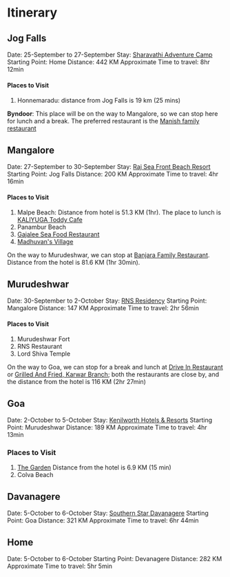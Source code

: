 # Itinerary
## Jog Falls
Date: 25-September to 27-September
Stay: [Sharavathi Adventure Camp](https://goo.gl/maps/DeVbccE9H2pWxbiD7)
Starting Point: Home
Distance: 442 KM
Approximate Time to travel: 8hr 12min
#### Places to Visit
1. Honnemaradu: distance from Jog Falls is 19 km (25 mins)

**Byndoor**: This place will be on the way to Mangalore, so we can stop here for lunch and a break. The preferred restaurant is the [Manish family restaurant](https://goo.gl/maps/itSnTsgvzDwyLvai7)

## Mangalore
Date: 27-September to 30-September
Stay: [Raj Sea Front Beach Resort](https://goo.gl/maps/PgewouXJS77YqUV47)
Starting Point: Jog Falls
Distance: 200 KM
Approximate Time to travel: 4hr 16min
#### Places to Visit
1. Malpe Beach: Distance from hotel is 51.3 KM (1hr). The place to lunch is [KALIYUGA Toddy Cafe](https://goo.gl/maps/bKxA5VTUR15nYofp8)
2. Panambur Beach
3. [Gajalee Sea Food Restaurant](https://goo.gl/maps/XtKYnNycuwVgUE8s5)
4. [Madhuvan's Village](https://goo.gl/maps/9qQeghx5VhyfTCVg9)

On the way to Murudeshwar, we can stop at [Banjara Family Restaurant](https://goo.gl/maps/GAm5EENFTWyATLRw7). Distance from the hotel is 81.6 KM (1hr 30min).

## Murudeshwar
Date: 30-September to 2-October
Stay: [RNS Residency](https://goo.gl/maps/kcBkbjisC61SbkxZ7)
Starting Point: Mangalore
Distance: 147 KM
Approximate Time to travel: 2hr 56min
#### Places to Visit
1. Murudeshwar Fort
2. RNS Restaurant
3. Lord Shiva Temple

On the way to Goa, we can stop for a break and lunch at [Drive In Restaurant](https://goo.gl/maps/xEdDNuyJv25m8tiY8) or [Grilled And Fried, Karwar Branch](https://g.page/grilled-and-fried-karwar-branch?share); both the restaurants are close by, and the distance from the hotel is 116 KM (2hr 27min)

## Goa
Date: 2-October to 5-October
Stay: [Kenilworth Hotels & Resorts](https://goo.gl/maps/j1X88vaCZYS8pD3r7)
Starting Point: Murudeshwar
Distance: 189 KM
Approximate Time to travel: 4hr 13min
### Places to Visit
1. [The Garden](https://g.page/garden-colva?share) Distance from the hotel is 6.9 KM (15 min)
2. Colva Beach

## Davanagere
Date: 5-October to 6-October
Stay: [Southern Star Davanagere](https://goo.gl/maps/BsPru8ccEiFquSK89)
Starting Point: Goa
Distance: 321 KM
Approximate Time to travel: 6hr 44min

## Home
Date: 5-October to 6-October
Starting Point: Devanagere
Distance: 282 KM
Approximate Time to travel: 5hr 5min